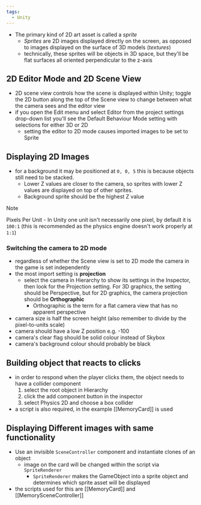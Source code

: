 ```yaml
---
tags:
  - Unity
---
```


- The primary kind of 2D art asset is called a *sprite*
	- *Sprites* are 2D images displayed directly on the screen, as opposed to images displayed on the surface of 3D models (*textures*)
	- technically, these sprites will be objects in 3D space, but they'll be flat surfaces all oriented perpendicular to the z-axis
## 2D Editor Mode and 2D Scene View
- 2D scene view controls how the scene is displayed within Unity; toggle the 2D button along the top of the Scene view to change between what the camera sees and the editor view
- if you open the Edit menu and select Editor from the project settings drop-down list you'll see the Default Behaviour Mode setting with selections for either 3D or 2D
	- setting the editor to 2D mode causes imported images to be set to Sprite
## Displaying 2D Images
- for a background it may be positioned at `0, 0, 5` this is because objects still need to be stacked. 
	- Lower Z values are closer to the camera, so sprites with lower Z values are displayed on top of other sprites.
	- Background sprite should be the highest Z value
> [!note]
Pixels Per Unit - In Unity one unit isn't necessarily one pixel, by default it is `100:1` (this is recommended as the physics engine doesn't work properly at `1:1`)

### Switching the camera to 2D mode
- regardless of whether the Scene view is set to 2D mode the camera in the game is set independently
- the most import setting is **projection**
	- select the camera in Hierarchy to show its settings in the Inspector, then look for the Projection setting. For 3D graphics, the setting should be Perspective, but for 2D graphics, the camera projection should be **Orthographic** 
		- Orthographic is the term for a flat camera view that has no apparent perspective
- camera size is half the screen height (also remember to divide by the pixel-to-units scale)
- camera should have a low Z position e.g. -100
- camera's clear flag should be solid colour instead of Skybox
- camera's background colour should probably be black
## Building object that reacts to clicks
- in order to respond when the player clicks them, the object needs to have a collider component
	1. select the root object in Hierarchy
	2. click the add component button in the inspector
	3. select Physics 2D and choose a box collider
- a script is also required, in the example [[MemoryCard]] is used
## Displaying Different images with same functionality
- Use an invisible `SceneController` component and instantiate clones of an object
	- image on the card will be changed within the script via `SpriteRenderer`
		- `SpriteRenderer` makes the GameObject into a sprite object and determines which sprite asset will be displayed
- the scripts used for this are [[MemoryCard]] and [[MemorySceneController]]
